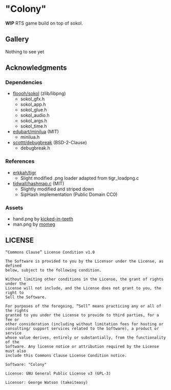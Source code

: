 # "Colony"

**WIP** RTS game build on top of sokol.

## Gallery

Nothing to see yet

## Acknowledgments

### Dependencies

- [floooh/sokol](https://github.com/floooh/sokol) (zlib/libpng)
    - sokol_gfx.h
    - sokol_app.h
    - sokol_glue.h
    - sokol_audio.h
    - sokol_args.h
    - sokol_time.h
- [edubart/minilua](https://github.com/edubart/minilua/) (MIT)
    - minilua.h
- [scottt/debugbreak](https://github.com/scottt/debugbreak/) (BSD-2-Clause)
    - debugbreak.h
    
### References

- [erkkah/tigr](https://github.com/erkkah/tigr/blob/master/src/tigr_loadpng.c)
    - Slight modified .png loader adapted from tigr_loadpng.c
- [tidwall/hashmap.c](https://github.com/tidwall/hashmap.c) (MIT)
    - Slightly modified and striped down
    - SipHash implementation (Public Domain CC0)
    
### Assets

- hand.png by [kicked-in-teeth](https://kicked-in-teeth.itch.io/grab-hand)
- man.png by [momeg](https://momeg.itch.io/micro-character-bases)

## LICENSE
```
“Commons Clause” License Condition v1.0

The Software is provided to you by the Licensor under the License, as defined
below, subject to the following condition.

Without limiting other conditions in the License, the grant of rights under the
License will not include, and the License does not grant to you, the right to
Sell the Software.

For purposes of the foregoing, “Sell” means practicing any or all of the rights
granted to you under the License to provide to third parties, for a fee or
other consideration (including without limitation fees for hosting or
consulting/ support services related to the Software), a product or service
whose value derives, entirely or substantially, from the functionality of the
Software. Any license notice or attribution required by the License must also
include this Commons Clause License Condition notice.

Software: "Colony"

License: GNU General Public License v3 (GPL-3)

Licensor: George Watson (takeiteasy)
```
